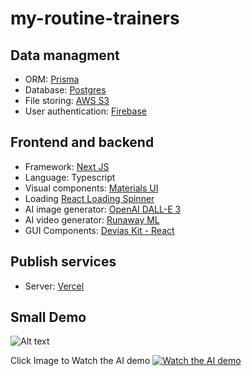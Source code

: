 # my-routine-trainers

## Data managment

- ORM: [Prisma](https://www.prisma.io/)
- Database: [Postgres](https://www.postgresql.org/)
- File storing: [AWS S3](https://aws.amazon.com/s3/)
- User authentication: [Firebase](https://firebase.google.com/)

## Frontend and backend

- Framework: [Next JS](https://nextjs.org/)
- Language: Typescript
- Visual components: [Materials UI](https://mui.com/)
- Loading [React Loading Spinner](https://mhnpd.github.io/react-loader-spinner/)
- AI image generator: [OpenAI DALL-E 3](https://auth.openai.com/)
- AI video generator: [Runaway ML](https://runwayml.com/)
- GUI Components: [Devias Kit - React](https://material-kit-react.devias.io/)

## Publish services

- Server: [Vercel](https://vercel.com/)

## Small Demo

![Alt text](https://gym-routine.s3.us-east-2.amazonaws.com/my-routine-collage.png)

Click Image to Watch the AI demo
[![Watch the AI demo](https://gym-routine.s3.us-east-2.amazonaws.com/ss5.png)](https://gym-routine.s3.us-east-2.amazonaws.com/Screen+Recording+2025-05-20+at+6.55.37%E2%80%AFPM.MOV)
